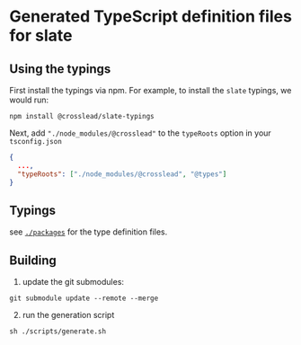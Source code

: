 # Generated TypeScript definition files for slate

## Using the typings

First install the typings via npm. For example, to install the `slate` typings,
we would run:

```shell
npm install @crosslead/slate-typings
```

Next, add `"./node_modules/@crosslead"` to the `typeRoots` option in your `tsconfig.json`

```json
{
  ...,
  "typeRoots": ["./node_modules/@crosslead", "@types"]
}
```

## Typings

see [`./packages`](./packages) for the type definition files.

## Building

1) update the git submodules:

```shell
git submodule update --remote --merge
```

2) run the generation script

```shell
sh ./scripts/generate.sh
```


